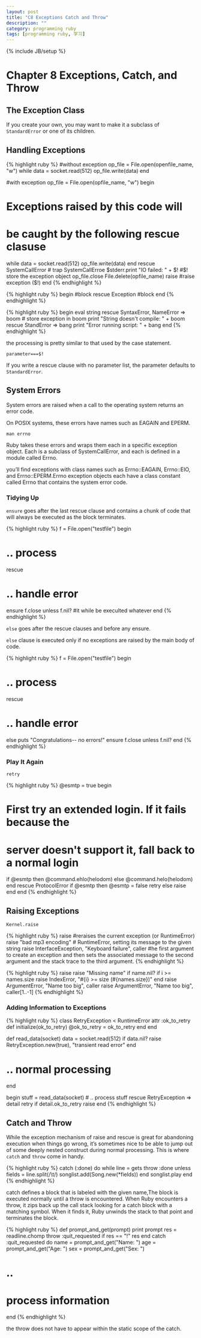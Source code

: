 ```yaml
---
layout: post
title: "C8 Exceptions Catch and Throw"
description: ""
category: programming ruby
tags: [programming ruby, 学习]
---
```

{% include JB/setup %}

# Chapter 8 Exceptions, Catch, and Throw

## The Exception Class

If you create your own, you may want to make it a subclass of `StandardError` or one of its children.

## Handling Exceptions

{% highlight ruby %}
#without exception
op_file = File.open(openfile_name, "w")
while data = socket.read(512)
  op_file.write(data)
end

#with exception
op_file = File.open(opfile_name, "w")
begin
  # Exceptions raised by this code will
  # be caught by the following rescue clasuse
  while data = socket.read(512)
    op_file.write(data)
  end
rescue SystemCallError # trap SystemCallErroe
  $stderr.print "IO failed: " + $!  #$! store the exception object
  op_file.close
  File.delete(opfile_name)
  raise  #raise exception ($!)
end
{% endhighlight %}

{% highlight ruby %}
begin 
  #block
rescue Exception
  #block
end
{% endhighlight %}

{% highlight ruby %}
begin
  eval string
rescue SyntaxError, NameError => boom # store exception in boom
  print "String doesn't compile: " + boom
rescue StandError => bang
  print "Error running script: " + bang
end
{% endhighlight %}

the processing is pretty similar to that used by the case statement.

`parameter===$!`

If you write a rescue clause with no parameter list, the parameter defaults to `StandardError`.

## System Errors

System errors are raised when a call to the operating system returns an error code.

On POSIX systems, these errors have names such as EAGAIN and EPERM.

`man errno`

Ruby takes these errors and wraps them each in a specific exception object. Each is a subclass of SystemCallError, and each is defined in a module called Errno.

you’ll find exceptions with class names such as Errno::EAGAIN, Errno::EIO, and Errno::EPERM.Errno exception objects each have a class constant called Errno that contains the system error code.

### Tidying Up

`ensure` goes after the last rescue clause and contains
a chunk of code that will always be executed as the block terminates.

{% highlight ruby %}
f = File.open("testfile")
begin 
  # .. process
rescue
  # .. handle error
ensure
  f.close unless f.nil? #it while be execulted whatever
end
{% endhighlight %}

`else` goes after the rescue clauses and before any ensure.

`else` clause is executed only if no exceptions are raised by the main body of code.

{% highlight ruby %}
f = File.open("testfile")
begin
  # .. process
rescue
  # .. handle error
else
  puts "Congratulations-- no errors!"
ensure
  f.close unless f.nil?
end
{% endhighlight %}

### Play It Again

`retry`

{% highlight ruby %}
@esmtp = true
begin
  # First try an extended login. If it fails because the
  # server doesn't support it, fall back to a normal login
  if @esmtp then
    @command.ehlo(helodom)
  else
    @command.helo(helodom)
  end
  rescue ProtocolError
    if @esmtp then
      @esmtp = false
      retry
    else
      raise
    end
end
{% endhighlight %}

## Raising Exceptions

`Kernel.raise`

{% highlight ruby %}
raise   #reraises the current exception (or RuntimeError)raise "bad mp3 encoding" # RuntimeError, setting its message to the given stringraise InterfaceException, "Keyboard failure", caller 
 #he first argument to create an exception and then sets the associated message to the second argument and the stack trace to the third argument. 
{% endhighlight %}

{% highlight ruby %}
raiseraise "Missing name" if name.nil?if i >= names.size  raise IndexError, "#{i} >= size (#{names.size})"endraise ArgumentError, "Name too big", callerraise ArgumentError, "Name too big", caller[1..-1]
{% endhighlight %}

### Adding Information to Exceptions

{% highlight ruby %}
class RetryException < RuntimeError  attr :ok_to_retry  def initialize(ok_to_retry)    @ok_to_retry = ok_to_retry  endend
def read_data(socket)  data = socket.read(512)  if data.nil?    raise RetryException.new(true), "transient read error"
  end  # .. normal processingend
begin  stuff = read_data(socket)    # .. process stuff  rescue RetryException => detail
    retry if detail.ok_to_retry
  raiseend
{% endhighlight %}

## Catch and Throw

While the exception mechanism of raise and rescue is great for abandoning execution when things go wrong, it’s sometimes nice to be able to jump out of some deeply nested construct during normal processing. This is where `catch` and `throw` come in handy.

{% highlight ruby %}
catch (:done)  do  while line = gets    throw :done unless fields = line.split(/\t/)    songlist.add(Song.new(*fields))  end  songlist.playend
{% endhighlight %}

catch defines a block that is labeled with the given name,The block is executed normally until a throw is encountered. When Ruby encounters a throw, it zips back up the call stack looking for a catch block with a matching symbol. When it finds it, Ruby unwinds the stack to that point and terminates the block.

{% highlight ruby %}
def prompt_and_get(prompt)  print prompt  res = readline.chomp  throw :quit_requested if res == "!"
  resendcatch :quit_requested do  name = prompt_and_get("Name: ")  age = prompt_and_get("Age: ")
  sex = prompt_and_get("Sex: ")
  # ..  # process informationend
{% endhighlight %}

the throw does not have to appear within the static scope of the catch.